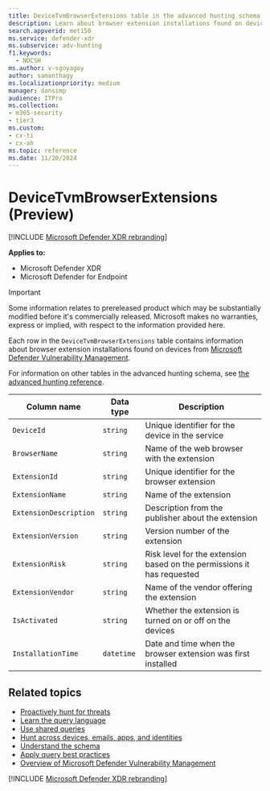 ```yaml
---
title: DeviceTvmBrowserExtensions table in the advanced hunting schema
description: Learn about browser extension installations found on devices as shown in Microsoft Defender Vulnerability Management.
search.appverid: met150
ms.service: defender-xdr
ms.subservice: adv-hunting
f1.keywords: 
  - NOCSH
ms.author: v-sgoyagoy
author: samanthagy
ms.localizationpriority: medium
manager: dansimp
audience: ITPro
ms.collection: 
- m365-security
- tier3
ms.custom: 
- cx-ti
- cx-ah
ms.topic: reference
ms.date: 11/20/2024
---
```


# DeviceTvmBrowserExtensions (Preview)

[!INCLUDE [Microsoft Defender XDR rebranding](../includes/microsoft-defender.md)]

**Applies to:**
- Microsoft Defender XDR
- Microsoft Defender for Endpoint

> [!IMPORTANT]
> Some information relates to prereleased product which may be substantially modified before it's commercially released. Microsoft makes no warranties, express or implied, with respect to the information provided here.

Each row in the `DeviceTvmBrowserExtensions` table contains information about browser extension installations found on devices from [Microsoft Defender Vulnerability Management](/windows/security/threat-protection/microsoft-defender-atp/next-gen-threat-and-vuln-mgt).

For information on other tables in the advanced hunting schema, see [the advanced hunting reference](advanced-hunting-schema-tables.md).

| Column name | Data type | Description |
|-------------|-----------|-------------|
| `DeviceId` | `string` | Unique identifier for the device in the service |
| `BrowserName` | `string` | Name of the web browser with the extension |
| `ExtensionId` | `string` | Unique identifier for the browser extension |
| `ExtensionName` | `string` | Name of the extension |
| `ExtensionDescription` | `string` | Description from the publisher about the extension |
| `ExtensionVersion` | `string` | Version number of the extension |
| `ExtensionRisk` | `string` | Risk level for the extension based on the permissions it has requested |
| `ExtensionVendor` | `string` | Name of the vendor offering the extension |
| `IsActivated` | `string` | Whether the extension is turned on or off on the devices |
| `InstallationTime` | `datetime` | Date and time when the browser extension was first installed |


## Related topics

- [Proactively hunt for threats](advanced-hunting-overview.md)
- [Learn the query language](advanced-hunting-query-language.md)
- [Use shared queries](advanced-hunting-shared-queries.md)
- [Hunt across devices, emails, apps, and identities](advanced-hunting-query-emails-devices.md)
- [Understand the schema](advanced-hunting-schema-tables.md)
- [Apply query best practices](advanced-hunting-best-practices.md)
- [Overview of Microsoft Defender Vulnerability Management](/windows/security/threat-protection/microsoft-defender-atp/next-gen-threat-and-vuln-mgt)

[!INCLUDE [Microsoft Defender XDR rebranding](../includes/defender-m3d-techcommunity.md)]

